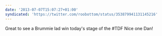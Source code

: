 ```yaml
---
date: '2013-07-07T15:07:27+01:00'
syndicated: 'https://twitter.com/roobottom/status/353879941131145216'
---
```

Great to see a Brummie lad win today's stage of the #TDF Nice one Dan!
